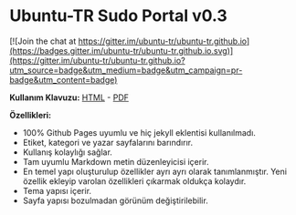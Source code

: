 Ubuntu-TR Sudo Portal v0.3
===========================

[![Join the chat at https://gitter.im/ubuntu-tr/ubuntu-tr.github.io](https://badges.gitter.im/ubuntu-tr/ubuntu-tr.github.io.svg)](https://gitter.im/ubuntu-tr/ubuntu-tr.github.io?utm_source=badge&utm_medium=badge&utm_campaign=pr-badge&utm_content=badge)

**Kullanım Klavuzu:** [HTML](https://ubuntu-tr.github.io/sudo) - [PDF](https://ubuntu-tr.github.io/assets/post/sudo/sudo.pdf)

**Özellikleri:**

- 100% Github Pages uyumlu ve hiç jekyll eklentisi kullanılmadı.
- Etiket, kategori ve yazar sayfalarını barındırır.
- Kullanış kolaylığı sağlar.
- Tam uyumlu Markdown metin düzenleyicisi içerir.
- En temel yapı oluşturulup özellikler ayrı ayrı olarak tanımlanmıştır. Yeni özellik ekleyip varolan özellikleri çıkarmak oldukça kolaydır.
- Tema yapısı içerir.
- Sayfa yapısı bozulmadan görünüm değiştirilebilir.
